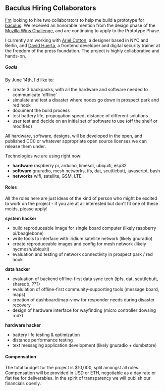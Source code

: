 ## Baculus Hiring Collaborators

[I'm](jonathan.is) looking to hire two collaborators to help me build a prototype for [baculus](http://jedahan.com/baculus). We received an honorable mention from the design phase of the [Mozilla Wins Challenge](http://wirelesschallenge.mozilla.org/), and are continuing to apply to the Prototype Phase.

I currently am working with [Ariel Cotton](), a designer based in NYC and Berlin, and [David Huerta](http://davidhuerta.me/), a frontend developer and digital security trainer at the freedom of the press foundation. The project is highly collaborative and hands-on.

##### Goals

By June 14th, I'd like to:

* create 3 backpacks, with all the hardware and software needed to communicate 'offline'
* simulate and test a disaster where nodes go down in prospect park and red hook
* document the build process
* test battery life, propogation speed, distance of different solutions
* user test and decide on an initial set of software to use (off the shelf or modified)

All hardware, software, designs, will be developed in the open, and published CC0 or whatever appropriate open source licenses we can release them under. 

Technologies we are using right now:

* **hardware** raspberry pi, arduino, limesdr, ubiquiti, esp32
* **software** gnuradio, mesh networks, ifs, dat, scuttlebutt, javascript, bash
* **networks** wifi, satellite, GSM, LTE

#### Roles

All the roles here are just ideas of the kind of person who might be excited to work on the project - if you are at all interested but don't fit one of these molds, please apply!

**system hacker**

* build reproduceable image for single board computer (likely raspberry pi/beaglebone)
* write tools to interface with iridium satellite network (likely gnuradio)
* create reproduceable images and config for mesh network (likely nycmesh/ubiquiti)
* evaluation and testing of network connectivity in prospect park / red hook

**data hacker**

* evaluation of backend offline-first data sync tech (ipfs, dat, scuttlebutt, sharedb, ???)
* evalulation of offline-first community-supporting tools (message board, maps)
* creation of dashboard/map-view for responder needs during disaster recovery
* design of hardware interface for wayfinding (micro controller dowsing rod?)

**hardware hacker**

* battery life testing & optimization
* distance performance testing
* text messaging application development (likely gnuradio + dumbstore)



#### Compensation

The total budget for the project is $10,000, split amongst all roles. Compensation will be provided in USD or ETH, negotiable as a day rate or flat fee for deliverables. In the spirit of transparency we will publish our financials openly.